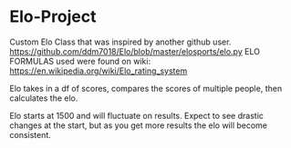 # Elo-Project
Custom Elo Class that was inspired by another github user.
    https://github.com/ddm7018/Elo/blob/master/elosports/elo.py
ELO FORMULAS used were found on wiki:
    https://en.wikipedia.org/wiki/Elo_rating_system

Elo takes in a df of scores, compares the scores of multiple people, then calculates the elo.

Elo starts at 1500 and will fluctuate on results. Expect to see drastic changes at the start, but as you get more results the elo will become consistent.
